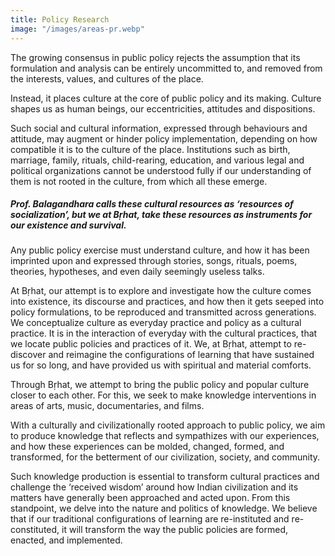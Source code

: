 ```yaml
---
title: Policy Research
image: "/images/areas-pr.webp"
---
```


The growing consensus in public policy rejects the assumption that its formulation and analysis can be entirely uncommitted to, and removed from the interests, values, and cultures of the place.

Instead, it places culture at the core of public policy and its making. Culture shapes us as human beings, our eccentricities, attitudes and dispositions.

Such social and cultural information, expressed through behaviours and attitude, may augment or hinder policy implementation, depending on how compatible it is to the culture of the place. Institutions such as birth, marriage, family, rituals, child-rearing, education, and various legal and political organizations cannot be understood fully if our understanding of them is not rooted in the culture, from which all these emerge.

##### Prof. Balagandhara calls these cultural resources as ‘resources of socialization’, but we at Bṛhat, take these resources as instruments for our existence and survival.

Any public policy exercise must understand culture, and how it has been imprinted upon and expressed through stories, songs, rituals, poems, theories, hypotheses, and even daily seemingly useless talks.

At Bṛhat, our attempt is to explore and investigate how the culture comes into existence, its discourse and practices, and how then it gets seeped into policy formulations, to be reproduced and transmitted across generations. We conceptualize culture as everyday practice and policy as a cultural practice. It is in the interaction of everyday with the cultural practices, that we locate public policies and practices of it. We, at Bṛhat, attempt to re-discover and reimagine the configurations of learning that have sustained us for so long, and have provided us with spiritual and material comforts.

Through Bṛhat, we attempt to bring the public policy and popular culture closer to each other. For this, we seek to make knowledge interventions in areas of arts, music, documentaries, and films.

With a culturally and civilizationally rooted approach to public policy, we aim to produce knowledge that reflects and sympathizes with our experiences, and how these experiences can be molded, changed, formed, and transformed, for the betterment of our civilization, society, and community.

Such knowledge production is essential to transform cultural practices and challenge the ‘received wisdom’ around how Indian civilization and its matters have generally been approached and acted upon. From this standpoint, we delve into the nature and politics of knowledge. We believe that if our traditional configurations of learning are re-instituted and re-constituted, it will transform the way the public policies are formed, enacted, and implemented.

<style>
	blockquote { border-color: #fe4a49;}
</style>